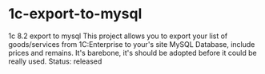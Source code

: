 # 1c-export-to-mysql
1c 8.2 export to mysql
This project allows you to export your list of goods/services from 1C:Enterprise to your's site MySQL Database, 
include prices and remains.
It's barebone, it's should be adopted before it could be really used.
Status: released
